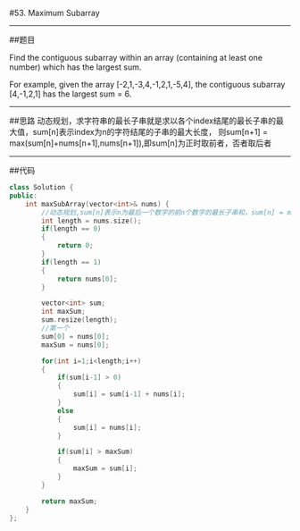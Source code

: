 #53. Maximum Subarray

------

##题目

Find the contiguous subarray within an array (containing at least one number) which has the largest sum.

For example, given the array [-2,1,-3,4,-1,2,1,-5,4],
the contiguous subarray [4,-1,2,1] has the largest sum = 6.

------

##思路
动态规划，求字符串的最长子串就是求以各个index结尾的最长子串的最大值，sum[n]表示index为n的字符结尾的子串的最大长度，
则sum[n+1] = max(sum[n]+nums[n+1],nums[n+1]),即sum[n]为正时取前者，否者取后者

------

##代码

```cpp
class Solution {
public:
    int maxSubArray(vector<int>& nums) {
        //动态规划,sum[n]表示n为最后一个数字的前n个数字的最长子串和，sum[n] = max(sum[n-1]+nums[n],0)
        int length = nums.size();
        if(length == 0)
        {
            return 0;
        }
        if(length == 1)
        {
            return nums[0];
        }

        vector<int> sum;
        int maxSum;
        sum.resize(length);
        //第一个
        sum[0] = nums[0];
        maxSum = nums[0];

        for(int i=1;i<length;i++)
        {
            if(sum[i-1] > 0)
            {
                sum[i] = sum[i-1] + nums[i];
            }
            else
            {
                sum[i] = nums[i];
            }

            if(sum[i] > maxSum)
            {
                maxSum = sum[i];
            }
        }

        return maxSum;
    }
};
```
